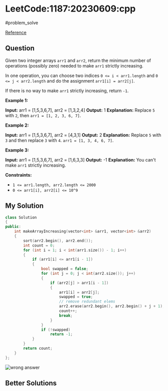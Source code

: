 # LeetCode:1187:20230609:cpp

#problem_solve

[Reference](https://leetcode.com/problems/make-array-strictly-increasing/)

## Question

Given two integer arrays `arr1` and `arr2`, return the minimum number of operations (possibly zero) needed to make `arr1` strictly increasing.

In one operation, you can choose two indices `0 <= i < arr1.length` and `0 <= j < arr2.length` and do the assignment `arr1[i] = arr2[j]`.

If there is no way to make `arr1` strictly increasing, return `-1`.

**Example 1:**

**Input:** arr1 = [1,5,3,6,7], arr2 = [1,3,2,4]
**Output:** 1
**Explanation:** Replace `5` with `2`, then `arr1 = [1, 2, 3, 6, 7]`.

**Example 2:**

**Input:** arr1 = [1,5,3,6,7], arr2 = [4,3,1]
**Output:** 2
**Explanation:** Replace `5` with `3` and then replace `3` with `4`. `arr1 = [1, 3, 4, 6, 7]`.

**Example 3:**

**Input:** arr1 = [1,5,3,6,7], arr2 = [1,6,3,3]
**Output:** -1
**Explanation:** You can't make `arr1` strictly increasing.

**Constraints:**

- `1 <= arr1.length, arr2.length <= 2000`
- `0 <= arr1[i], arr2[i] <= 10^9`

## My Solution

```cpp
class Solution
{
public:
    int makeArrayIncreasing(vector<int> &arr1, vector<int> &arr2)
    {
        sort(arr2.begin(), arr2.end());
        int count = 0;
        for (int i = 1; i < int(arr1.size()) - 1; i++)
        {
            if (arr1[i] <= arr1[i - 1])
            {
                bool swapped = false;
                for (int j = 0; j < int(arr2.size()); j++)
                {
                    if (arr2[j] > arr1[i - 1])
                    {
                        arr1[i] = arr2[j];
                        swapped = true;
                        // remove redundant elems
                        arr2.erase(arr2.begin(), arr2.begin() + j + 1);
                        count++;
                        break;
                    }
                }
                if (!swapped)
                    return -1;
            }
        }
        return count;
    }
};
```

![wrong answer](https://i.imgur.com/Uqym74N.png)



## Better Solutions
